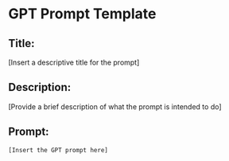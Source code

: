 # GPT Prompt Template

## Title: 
[Insert a descriptive title for the prompt]

## Description:
[Provide a brief description of what the prompt is intended to do]

## Prompt:
```text
[Insert the GPT prompt here]
